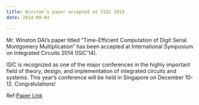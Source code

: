 ```yaml
---
title: Winston’s paper accepted at ISIC 2014
date: 2014-09-04

---
```

Mr. Winston DAI’s paper titled “Time-Efficient Computation of Digit Serial Montgomery Multiplication” has been accepted at International Symposium on Integrated Circuits 2014 (ISIC’14).

<!--more-->

ISIC is recognized as one of the major conferences in the highly important field of theory, design, and implementation of integrated circuits and systems. This year’s conference will be held in Singapore on December 10-12. Congratulations!

Ref:[Paper Link](http://www.isic2014.org/)